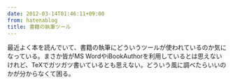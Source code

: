 ```yaml
---
date: 2012-03-14T01:46:11+09:00
from: hatenablog
title: 書籍の執筆ツール
---
```

最近よく本を読んでいて、書籍の執筆にどういうツールが使われているのか気になっている。まさか皆がMS WordやiBookAuthorを利用しているとは思えないけれど、TeXでガツガツ書いているとも思えない。どういう風に調べたらいいのかが分からなくて困る。

